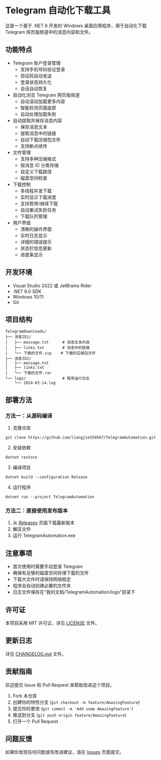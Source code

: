 # Telegram 自动化下载工具

这是一个基于 .NET 6 开发的 Windows 桌面应用程序，用于自动化下载 Telegram 网页版频道中的消息内容和文件。

## 功能特点

- Telegram 账户登录管理
  - 支持手机号码验证登录
  - 验证码自动发送
  - 登录状态持久化
  - 会话自动恢复
- 自动化浏览 Telegram 网页版频道
  - 自动滚动加载更多内容
  - 智能检测页面底部
  - 自动处理加载失败
- 自动提取并保存消息内容
  - 保存消息文本
  - 提取消息中的链接
  - 自动下载压缩包文件
  - 支持断点续传
- 文件管理
  - 支持多种压缩格式
  - 按消息 ID 分类存储
  - 自定义下载路径
  - 磁盘空间检查
- 下载控制
  - 多线程并发下载
  - 实时显示下载进度
  - 支持暂停/继续下载
  - 自动重试失败任务
  - 下载队列管理
- 用户界面
  - 清晰的操作界面
  - 实时日志显示
  - 详细的错误提示
  - 状态栏信息更新
  - 进度条显示

## 开发环境

- Visual Studio 2022 或 JetBrains Rider
- .NET 6.0 SDK
- Windows 10/11
- Git

## 项目结构

```
TelegramDownloads/
├── 消息ID1/
│   ├── message.txt      # 消息文本内容
│   ├── links.txt        # 消息中的链接
│   └── 下载的文件.zip    # 下载的压缩包文件
├── 消息ID2/
│   ├── message.txt
│   ├── links.txt
│   └── 下载的文件.rar
└── logs/                # 程序运行日志
    └── 2024-03-14.log
```

## 部署方法

### 方法一：从源码编译

1. 克隆仓库
```
git clone https://github.com/liangjie559567/TelegramAutomation.git
```

2. 安装依赖
```
dotnet restore
```

3. 编译项目
```
dotnet build --configuration Release
```

4. 运行程序
```
dotnet run --project TelegramAutomation
```

### 方法二：直接使用发布版本

1. 从 [Releases](https://github.com/liangjie559567/TelegramAutomation/releases) 页面下载最新版本
2. 解压文件
3. 运行 TelegramAutomation.exe

## 注意事项

- 首次使用时需要手动登录 Telegram
- 确保有足够的磁盘空间存储下载的文件
- 下载大文件时请保持网络稳定
- 程序会自动创建必要的文件夹
- 日志文件保存在"我的文档/TelegramAutomation/logs"目录下

## 许可证

本项目采用 MIT 许可证，详见 [LICENSE](LICENSE) 文件。

## 更新日志

详见 [CHANGELOG.md](CHANGELOG.md) 文件。

## 贡献指南

欢迎提交 Issue 和 Pull Request 来帮助改进这个项目。

1. Fork 本仓库
2. 创建你的特性分支 (`git checkout -b feature/AmazingFeature`)
3. 提交你的更改 (`git commit -m 'Add some AmazingFeature'`)
4. 推送到分支 (`git push origin feature/AmazingFeature`)
5. 打开一个 Pull Request

## 问题反馈

如果你发现任何问题或有改进建议，请在 [Issues](https://github.com/liangjie559567/TelegramAutomation/issues) 页面提交。